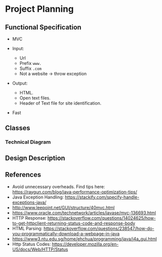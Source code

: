 # Project Planning

## Functional Specification

- MVC 

- Input: 
    - Url
    - Prefix `www.`
    - Suffix `.com`
    - Not a website -> throw exception

- Output: 
    - HTML. 
    - Open text files. 
    - Header of Text file for site identification.

- Fast  


## Classes


### Technical Diagram 

## Design Description

## References
- Avoid unnecessary overheads. Find tips here: https://raygun.com/blog/java-performance-optimization-tips/
- Java Exception Handling: https://stackify.com/specify-handle-exceptions-java/
- http://www.leepoint.net/GUI/structure/40mvc.html
- https://www.oracle.com/technetwork/articles/javase/mvc-136693.html
- HTTP Response: https://stackoverflow.com/questions/14024625/how-to-get-httpclient-returning-status-code-and-response-body
- HTML Parsing: https://stackoverflow.com/questions/238547/how-do-you-programmatically-download-a-webpage-in-java
- https://www3.ntu.edu.sg/home/ehchua/programming/java/j4a_gui.html
- Http Status Codes: https://developer.mozilla.org/en-US/docs/Web/HTTP/Status